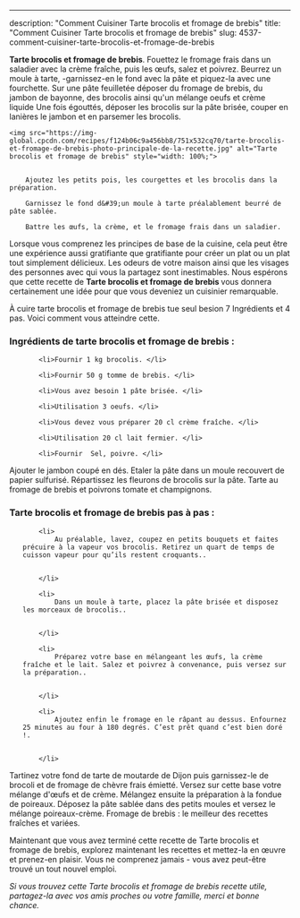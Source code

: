 ---
description: "Comment Cuisiner Tarte brocolis et fromage de brebis"
title: "Comment Cuisiner Tarte brocolis et fromage de brebis"
slug: 4537-comment-cuisiner-tarte-brocolis-et-fromage-de-brebis

<p>
	<strong>Tarte brocolis et fromage de brebis</strong>. 
	Fouettez le fromage frais dans un saladier avec la crème fraîche, puis les œufs, salez et poivrez. Beurrez un moule à tarte, -garnissez-en le fond avec la pâte et piquez-la avec une fourchette. Sur une pâte feuilletée déposer du fromage de brebis, du jambon de bayonne, des brocolis ainsi qu&#39;un mélange oeufs et crème liquide Une fois égouttés, déposer les brocolis sur la pâte brisée, couper en lanières le jambon et en parsemer les brocolis.
</p>
<p>
	
	<img src="https://img-global.cpcdn.com/recipes/f124b06c9a456bb8/751x532cq70/tarte-brocolis-et-fromage-de-brebis-photo-principale-de-la-recette.jpg" alt="Tarte brocolis et fromage de brebis" style="width: 100%;">
	
	
		Ajoutez les petits pois, les courgettes et les brocolis dans la préparation.
	
		Garnissez le fond d&#39;un moule à tarte préalablement beurré de pâte sablée.
	
		Battre les œufs, la crème, et le fromage frais dans un saladier.
	
</p>

Lorsque vous comprenez les principes de base de la cuisine, cela peut être une expérience aussi gratifiante que gratifiante pour créer un plat ou un plat tout simplement délicieux. Les odeurs de votre maison ainsi que les visages des personnes avec qui vous la partagez sont inestimables. Nous espérons que cette recette de <strong> Tarte brocolis et fromage de brebis </strong> vous donnera certainement une idée pour que vous deveniez un cuisinier remarquable.

<!--inarticleads1-->

À cuire tarte brocolis et fromage de brebis tue seul besion 7 Ingrédients et 4 pas. Voici comment vous atteindre cette.

<h3>Ingrédients de tarte brocolis et fromage de brebis :</h3>

<ol>
	
		<li>Fournir 1 kg brocolis. </li>
	
		<li>Fournir 50 g tomme de brebis. </li>
	
		<li>Vous avez besoin 1 pâte brisée. </li>
	
		<li>Utilisation 3 oeufs. </li>
	
		<li>Vous devez vous préparer 20 cl crème fraîche. </li>
	
		<li>Utilisation 20 cl lait fermier. </li>
	
		<li>Fournir  Sel, poivre. </li>
	
</ol>

Ajouter le jambon coupé en dés. Etaler la pâte dans un moule recouvert de papier sulfurisé. Répartissez les fleurons de brocolis sur la pâte. Tarte au fromage de brebis et poivrons tomate et champignons. 

<!--inarticleads2-->

<h3>Tarte brocolis et fromage de brebis pas à pas :</h3>

<ol>
	
		<li>
			Au préalable, lavez, coupez en petits bouquets et faites précuire à la vapeur vos brocolis. Retirez un quart de temps de cuisson vapeur pour qu’ils restent croquants..
			
			
		</li>
	
		<li>
			Dans un moule à tarte, placez la pâte brisée et disposez les morceaux de brocolis..
			
			
		</li>
	
		<li>
			Préparez votre base en mélangeant les œufs, la crème fraîche et le lait. Salez et poivrez à convenance, puis versez sur la préparation..
			
			
		</li>
	
		<li>
			Ajoutez enfin le fromage en le râpant au dessus. Enfournez 25 minutes au four à 180 degrés. C’est prêt quand c’est bien doré !.
			
			
		</li>
	
</ol>

Tartinez votre fond de tarte de moutarde de Dijon puis garnissez-le de brocoli et de fromage de chèvre frais émietté. Versez sur cette base votre mélange d&#39;œufs et de crème. Mélangez ensuite la préparation à la fondue de poireaux. Déposez la pâte sablée dans des petits moules et versez le mélange poireaux-crème. Fromage de brebis : le meilleur des recettes fraîches et variées. 

<!--inarticleads1-->

<p>
Maintenant que vous avez terminé cette recette de Tarte brocolis et fromage de brebis, explorez maintenant les recettes et mettez-la en œuvre et prenez-en plaisir. Vous ne comprenez jamais - vous avez peut-être trouvé un tout nouvel emploi.
</p>

<p>
<i>Si vous trouvez cette Tarte brocolis et fromage de brebis recette utile, partagez-la avec vos amis proches ou votre famille, merci et bonne chance.</i>
</p>

